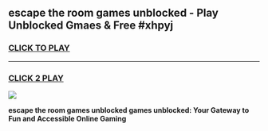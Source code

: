 
## escape the room games unblocked - Play Unblocked Gmaes & Free #xhpyj
<h3>
<a href="https://news.freeplayer.one?title=escape_the_room_games_unblocked&ref=03M">CLICK TO PLAY</a></h3>
<hr>

<h3>
<a href="https://news.freeplayer.one?title=escape_the_room_games_unblocked&ref=03M">CLICK 2 PLAY</a>
  
</h3>

<a href="https://news.freeplayer.one?title=escape_the_room_games_unblocked&ref=03M"><img src="https://clearcache.store/games.png"></a>


**escape the room games unblocked games unblocked: Your Gateway to Fun and Accessible Online Gaming**
